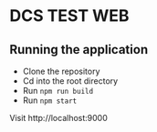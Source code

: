 # DCS TEST WEB

## Running the application
* Clone the repository
* Cd into the root directory
* Run `npm run build`
* Run `npm start`


Visit http://localhost:9000